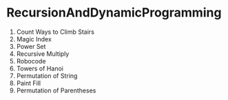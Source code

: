 # RecursionAndDynamicProgramming
1. Count Ways to Climb Stairs
2. Magic Index
3. Power Set
4. Recursive Multiply
5. Robocode
6. Towers of Hanoi
7. Permutation of String
8. Paint Fill
9. Permutation of Parentheses

